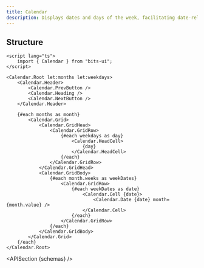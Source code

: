 ```yaml
---
title: Calendar
description: Displays dates and days of the week, facilitating date-related interactions.
---
```


<script>
	import { APISection, ComponentPreview, CalendarDemo } from '@/components'
	export let schemas;
</script>

<ComponentPreview name="calendar-demo" comp="Calendar">

<CalendarDemo slot="preview" />

</ComponentPreview>

## Structure

```svelte
<script lang="ts">
	import { Calendar } from "bits-ui";
</script>

<Calendar.Root let:months let:weekdays>
	<Calendar.Header>
		<Calendar.PrevButton />
		<Calendar.Heading />
		<Calendar.NextButton />
	</Calendar.Header>

	{#each months as month}
		<Calendar.Grid>
			<Calendar.GridHead>
				<Calendar.GridRow>
					{#each weekdays as day}
						<Calendar.HeadCell>
							{day}
						</Calendar.HeadCell>
					{/each}
				</Calendar.GridRow>
			</Calendar.GridHead>
			<Calendar.GridBody>
				{#each month.weeks as weekDates}
					<Calendar.GridRow>
						{#each weekDates as date}
							<Calendar.Cell {date}>
								<Calendar.Date {date} month={month.value} />
							</Calendar.Cell>
						{/each}
					</Calendar.GridRow>
				{/each}
			</Calendar.GridBody>
		</Calendar.Grid>
	{/each}
</Calendar.Root>
```

<APISection {schemas} />
